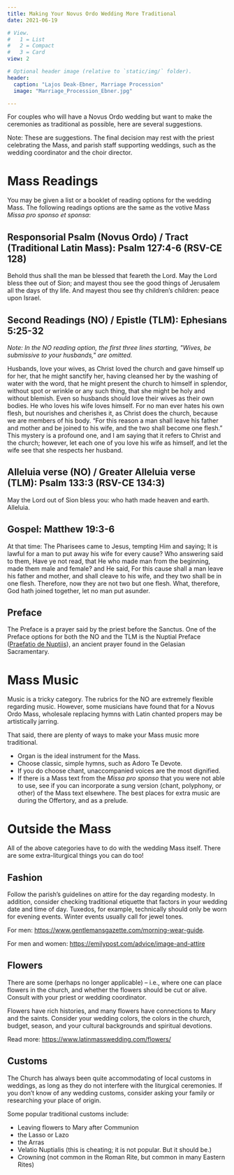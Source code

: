 ```yaml
---
title: Making Your Novus Ordo Wedding More Traditional
date: 2021-06-19

# View.
#   1 = List
#   2 = Compact
#   3 = Card
view: 2

# Optional header image (relative to `static/img/` folder).
header:
  caption: "Lajos Deak-Ebner, Marriage Procession"
  image: "Marriage_Procession_Ebner.jpg"

---
```


For couples who will have a Novus Ordo wedding but want to make the ceremonies as traditional as possible, here are several suggestions. 

Note: These are suggestions. The final decision may rest with the priest celebrating the Mass, and parish staff supporting weddings, such as the wedding coordinator and the choir director.

# Mass Readings 

You may be given a list or a booklet of reading options for the wedding Mass. The following readings options are the same as the votive Mass _Missa pro sponso et sponsa_: 

## Responsorial Psalm (Novus Ordo) / Tract (Traditional Latin Mass): Psalm 127:4-6 (RSV-CE 128) 

Behold thus shall the man be blessed that feareth the Lord. May the Lord bless thee out of Sion; and mayest thou see the good things of Jerusalem all the days of thy life. And mayest thou see thy children’s children: peace upon Israel.

## Second Readings (NO) / Epistle (TLM): Ephesians 5:25-32

_Note: In the NO reading option, the first three lines starting, "Wives, be submissive to your husbands," are omitted._

Husbands, love your wives, as Christ loved the church and gave himself up for her, that he might sanctify her, having cleansed her by the washing of water with the word, that he might present the church to himself in splendor, without spot or wrinkle or any such thing, that she might be holy and without blemish. Even so husbands should love their wives as their own bodies. He who loves his wife loves himself. For no man ever hates his own flesh, but nourishes and cherishes it, as Christ does the church, because we are members of his body. “For this reason a man shall leave his father and mother and be joined to his wife, and the two shall become one flesh.” This mystery is a profound one, and I am saying that it refers to Christ and the church; however, let each one of you love his wife as himself, and let the wife see that she respects her husband.

## Alleluia verse (NO) / Greater Alleluia verse (TLM): Psalm 133:3 (RSV-CE 134:3)

May the Lord out of Sion bless you: who hath made heaven and earth. Alleluia.

## Gospel: Matthew 19:3-6

At that time: The Pharisees came to Jesus, tempting Him and saying; It is lawful for a man to put away his wife for every cause? Who answering said to them, Have ye not read, that He who made man from the beginning, made them male and female? and He said, For this cause shall a man leave his father and mother, and shall cleave to his wife, and they two shall be in one flesh. Therefore, now they are not two but one flesh. What, therefore, God hath joined together, let no man put asunder.

## Preface 

The Preface is a prayer said by the priest before the Sanctus. One of the Preface options for both the NO and the TLM is the Nuptial Preface ([Praefatio de Nuptiis](/post/preface/)), an ancient prayer found in the Gelasian Sacramentary.

# Mass Music 
Music is a tricky category. The rubrics for the NO are extremely flexible regarding music. However, some musicians have found that for a Novus Ordo Mass, wholesale replacing hymns with Latin chanted propers may be artistically jarring. 

That said, there are plenty of ways to make your Mass music more traditional. 

* Organ is the ideal instrument for the Mass. 
* Choose classic, simple hymns, such as Adoro Te Devote. 
* If you do choose chant, unaccompanied voices are the most dignified. 
* If there is a Mass text from the _Missa pro sponso_ that you were not able to use, see if you can incorporate a sung version (chant, polyphony, or other) of the Mass text elsewhere. The best places for extra music are during the Offertory, and as a prelude. 

# Outside the Mass 

All of the above categories have to do with the wedding Mass itself. There are some extra-liturgical things you can do too! 

## Fashion 

Follow the parish’s guidelines on attire for the day regarding modesty. In addition, consider checking traditional etiquette that factors in your wedding date and time of day. Tuxedos, for example, technically should only be worn for evening events. Winter events usually call for jewel tones. 

For men: https://www.gentlemansgazette.com/morning-wear-guide.

For men and women: https://emilypost.com/advice/image-and-attire

## Flowers 

There are some (perhaps no longer applicable) – i.e., where one can place flowers in the church, and whether the flowers should be cut or alive. Consult with your priest or wedding coordinator.

Flowers have rich histories, and many flowers have connections to Mary and the saints. Consider your wedding colors, the colors in the church, budget, season, and your cultural backgrounds and spiritual devotions. 

Read more: https://www.latinmasswedding.com/flowers/

## Customs 

The Church has always been quite accommodating of local customs in weddings, as long as they do not interfere with the liturgical ceremonies. If you don’t know of any wedding customs, consider asking your family or researching your place of origin. 

Some popular traditional customs include: 

* Leaving flowers to Mary after Communion 
* the Lasso or Lazo 
* the Arras
* Velatio Nuptialis (this is cheating; it is not popular. But it should be.) 
* Crowning (not common in the Roman Rite, but common in many Eastern Rites) 
